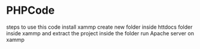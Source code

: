 # PHPCode

steps to use this code
install xammp
create new folder inside httdocs folder inside xammp and extract the project inside the folder
run Apache server on xammp
